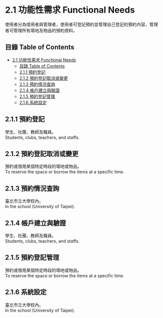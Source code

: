 # 2.1 功能性需求 Functional Needs
使用者分為借用者與管理者，使用者可登記預約並管理自己登記的預約內容，管理者可管理所有場地及物品的預約資料。  

## 目錄 Table of Contents
- [2.1 功能性需求 Functional Needs](#21-功能性需求-functional-needs)
  - [目錄 Table of Contents](#目錄-table-of-contents)
  - [2.1.1 預約登記](#211-預約登記)
  - [2.1.2 預約登記取消或變更](#212-預約登記取消或變更)
  - [2.1.3 預約情況查詢](#213-預約情況查詢)
  - [2.1.4 帳戶建立與驗證](#214-帳戶建立與驗證)
  - [2.1.5 預約登記管理](#215-預約登記管理)
  - [2.1.6 系統設定](#216-系統設定)

## 2.1.1 預約登記 

學生、社團、教師及職員。  
Students, clubs, teachers, and staffs.

## 2.1.2 預約登記取消或變更 

預約或借用某個特定時段的場地或物品。  
To reserve the space or borrow the items at a specific time.

## 2.1.3 預約情況查詢 

臺北市立大學校內。  
In the school (University of Taipei).

## 2.1.4 帳戶建立與驗證 

學生、社團、教師及職員。  
Students, clubs, teachers, and staffs.

## 2.1.5 預約登記管理 

預約或借用某個特定時段的場地或物品。  
To reserve the space or borrow the items at a specific time.

## 2.1.6 系統設定 

臺北市立大學校內。  
In the school (University of Taipei).
